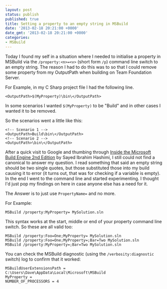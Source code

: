 ```yaml
---
layout: post
status: publish
published: true
title: Setting a property to an empty string in MSBuild
date: '2013-02-18 20:21:00 +0000'
date_gmt: '2013-02-18 20:21:00 +0000'
categories:
- MSBuild
---
```

Today I found my self in a situation where I needed to initialise a property in MSBuild via the `/property:<n>=<v>` (short form `/p`) command line switch to an empty string. The reason I had to do this was to so that I could remove some property from my OutputPath when building on Team Foundation Server.

For Example, in my C Sharp project file I had the following line.

    <OutputPath>$(MyProperty)\bin\</OutputPath>

In some scenarios I wanted `$(MyProperty)` to be "Build" and in other cases I wanted it to be removed.

So the scenarios went a little like this:

    <!-- Scenario 1 -->
    <OutputPath>Build\bin\</OutputPath>
    <!-- Scenario 2 -->
    <OutputPath>\bin\</OutputPath>

After a quick visit to Google and thumbing through [Inside the Microsoft Build Engine 2nd Edition](http://www.amazon.co.uk/gp/product/0735645248/ref=as_li_tf_tl?ie=UTF8&camp=1634&creative=6738&creativeASIN=0735645248&linkCode=as2&tag=taeguk-21) by Sayed Ibrahim Hashimi, I still could not find a canonical to answer my question. I read something that said an empty string should be two single quotes, but those substituted those into my build causing it to error (it turns out, that was for checking if a variable is empty). In the end I went to the command line and started experimenting. I thought I'd just pop my findings on here in case anyone else has a need for it.

The Answer is to just use `PropertyName=` and no more.

For Example:

    MSBuild /property:MyProperty= MySolution.sln

This syntax works at the start, middle or end of your property command line switch. So these are all valid too:

    MSBuild /property:Foo=One;MyProperty= MySolution.sln
    MSBuild /property:Foo=One;MyProperty=;Bar=Two MySolution.sln
    MSBuild /property:MyProperty=;Bar=Two MySolution.sln
    
You can check the MSBuild diagnostic (using the `/verbosity:diagnostic` switch) log to confirm that it worked:

    MSBuildUserExtensionsPath = C:\Users\Dave\AppData\Local\Microsoft\MSBuild
    MyProperty =
    NUMBER_OF_PROCESSORS = 4
